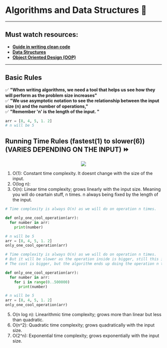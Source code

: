 # Algorithms and Data Structures 🥇
---
## Must watch resources:
- **[Guide in writing clean code](https://github.com/daniel-enqz/daniel-enqz/tree/main/PROGRAMMING_COURSE💙/👍CLEAN_CODE)** <br>
- **[Data Structures](https://github.com/daniel-enqz/daniel-enqz/tree/main/PROGRAMMING_COURSE💙/DATA_STRUCTURESS)** <br>
- **[Object Oriented Design (OOP)](https://github.com/daniel-enqz/daniel-enqz/tree/main/PROGRAMMING_COURSE💙/🎉%20OBJECT%20ORIENTED%20DESIGN)**
---

## Basic Rules
✅ **"When writing algorithms, we need a tool that helps us see how they will perform as the problem size increases"** <br>
✅ **"We use asymptotic notation to see the relationship between the input size (n) and the number of operations,"** <br>
✅ **"Remember 'n' is the length of the input. "** <br>

```python
arr = [8, 4, 5, 1. 2]
# n will be 5
```

## Running Time Rules (fastest(1) to slower(6)) (VARIES DEPENDING ON THE INPUT) ⏩
<p align="center">
  <img src="assets/graph.jpeg" />
</p>

1. O(1): Constant time complexity. It doesnt change with the size of the input.
2. O(log n):
3. O(n): Linear time complexity; grows linearly with the input size. Meaning you will do ceartain stuff, n times. n always being fixed by the length of the input.

```python
# Time complexity is always O(n) as we will do on operation n times.

def only_one_cool_operation(arr):
  for number in arr:
    print(number)

# n will be 5
arr = [8, 4, 5, 1. 2]
only_one_cool_operation(arr)
```
```python
# Time complexity is always O(n) as we will do on operation n times.
# But it will be slower as the operation inside is bigger, still this is always 500,000, meaning is fixed.
# The cost is bigger, but the algorithm ends up doing the operation n times, always.

def only_one_cool_operation(arr):
  for number in arr:
    for i in range(0..500000)
      print(number)

# n will be 5
arr = [8, 4, 5, 1. 2]
only_one_cool_operation(arr)
```


  
5. O(n log n): Linearithmic time complexity; grows more than linear but less than quadratic.
6. O(n^2): Quadratic time complexity; grows quadratically with the input size.
7. O(2^n): Exponential time complexity; grows exponentially with the input size.

